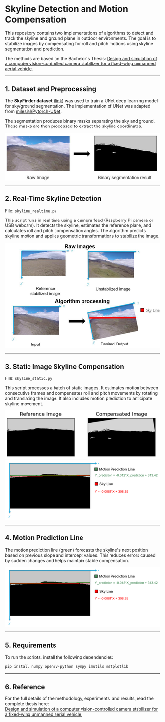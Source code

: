# Skyline Detection and Motion Compensation

This repository contains two implementations of algorithms to detect and track the skyline and ground plane in outdoor environments. The goal is to stabilize images by compensating for roll and pitch motions using skyline segmentation and prediction.

The methods are based on the Bachelor's Thesis: [Design and simulation of a computer vision-controlled camera stabilizer for a fixed-wing unmanned aerial vehicle](https://bibdigital.epn.edu.ec/handle/15000/22453?locale=en).

---

## 1. Dataset and Preprocessing
The **SkyFinder dataset** ([link](https://mvrl.cse.wustl.edu/datasets/skyfinder/)) was used to train a UNet deep learning model for sky/ground segmentation. The implementation of UNet was adapted from [milesial/Pytorch-UNet](https://github.com/milesial/Pytorch-UNet).

The segmentation produces binary masks separating the sky and ground. These masks are then processed to extract the skyline coordinates.

![](images/binary_segmentation.png)

---

## 2. Real-Time Skyline Detection
File: `skyline_realtime.py`

This script runs in real time using a camera feed (Raspberry Pi camera or USB webcam). It detects the skyline, estimates the reference plane, and calculates roll and pitch compensation angles. The algorithm predicts skyline motion and applies geometric transformations to stabilize the image.

![](images/raw_vs_algorithm.png)

---

## 3. Static Image Skyline Compensation
File: `skyline_static.py`

This script processes a batch of static images. It estimates motion between consecutive frames and compensates roll and pitch movements by rotating and translating the image. It also includes motion prediction to anticipate skyline movement.

![](images/compensated_vs_reference.png)
![](images/motion_prediction.png)

---

## 4. Motion Prediction Line
The motion prediction line (green) forecasts the skyline's next position based on previous slope and intercept values. This reduces errors caused by sudden changes and helps maintain stable compensation.

![](images/motion_prediction.png)

---

## 5. Requirements
To run the scripts, install the following dependencies:

```bash
pip install numpy opencv-python sympy imutils matplotlib
```

---

## 6. Reference
For the full details of the methodology, experiments, and results, read the complete thesis here:  
[Design and simulation of a computer vision-controlled camera stabilizer for a fixed-wing unmanned aerial vehicle.](https://bibdigital.epn.edu.ec/handle/15000/22453?locale=en)
